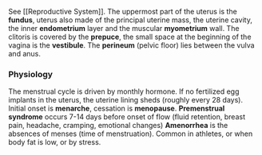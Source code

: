 See [[Reproductive System]]. The uppermost part of the uterus is the **fundus**, uterus also made of the principal uterine mass, the uterine cavity, the inner **endometrium** layer and the muscular **myometrium** wall.
The clitoris is covered by the **prepuce**, the small space at the beginning of the vagina is the **vestibule**. The **perineum** (pelvic floor) lies between the vulva and anus.

### Physiology
The menstrual cycle is driven by monthly hormone. If no fertilized egg implants in the uterus, the uterine lining sheds (roughly every 28 days). Initial onset is **menarche**, cessation is **menopause**. **Premenstrual syndrome** occurs 7-14 days before onset of flow (fluid retention, breast pain, headache, cramping, emotional changes)
**Amenorrhea** is the absences of menses (time of menstruation). Common in athletes, or when body fat is low, or by stress.
